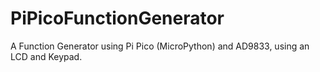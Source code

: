 # PiPicoFunctionGenerator
A Function Generator using Pi Pico (MicroPython) and AD9833, using an LCD and Keypad.
